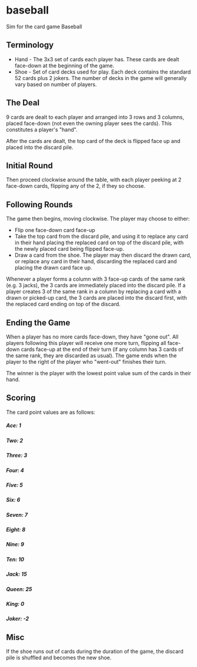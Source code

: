 # baseball
Sim for the card game Baseball

## Terminology
* Hand - The 3x3 set of cards each player has. These cards are dealt face-down at the beginning of the game.
* Shoe - Set of card decks used for play. Each deck contains the standard 52 cards plus 2 jokers. The number of decks in the game will generally vary based on number of players.

## The Deal
9 cards are dealt to each player and arranged into 3 rows and 3 columns, placed face-down (not even the owning player sees the cards). This constitutes a player's "hand".

After the cards are dealt, the top card of the deck is flipped face up and placed into the discard pile.

## Initial Round
Then proceed clockwise around the table, with each player peeking at 2 face-down cards, flipping any of the 2, if they so choose.

## Following Rounds
The game then begins, moving clockwise. The player may choose to either:
* Flip one face-down card face-up
* Take the top card from the discard pile, and using it to replace any card in their hand placing the replaced card on top of the discard pile, with the newly placed card being flipped face-up.
* Draw a card from the shoe. The player may then discard the drawn card, or replace any card in their hand, discarding the replaced card and placing the drawn card face up.

Whenever a player forms a column with 3 face-up cards of the same rank (e.g. 3 jacks), the 3 cards are immediately placed into the discard pile. If a player creates 3 of the same rank in a column by replacing a card with a drawn or picked-up card, the 3 cards are placed into the discard first, with the replaced card ending on top of the discard.

## Ending the Game
When a player has no more cards face-down, they have "gone out". All players following this player will receive one more turn, flipping all face-down cards face-up at the end of their turn (if any column has 3 cards of the same rank, they are discarded as usual). The game ends when the player to the right of the player who "went-out" finishes their turn.

The winner is the player with the lowest point value sum of the cards in their hand.

## Scoring
The card point values are as follows:

##### Ace: 1

##### Two: 2

##### Three: 3

##### Four: 4

##### Five: 5

##### Six: 6

##### Seven: 7

##### Eight: 8

##### Nine: 9

##### Ten: 10

##### Jack: 15

##### Queen: 25

##### King: 0

##### Joker: -2

## Misc
If the shoe runs out of cards during the duration of the game, the discard pile is shuffled and becomes the new shoe.
